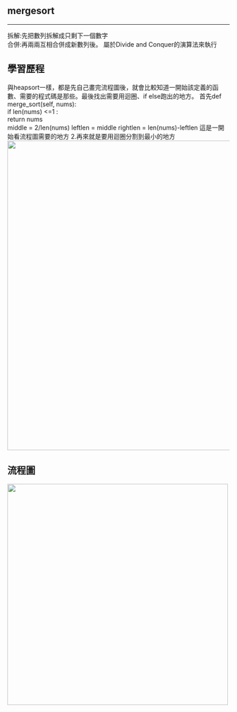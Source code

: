 ## mergesort
-----------------------------------
拆解:先把數列拆解成只剩下一個數字                                                                   
合併:再兩兩互相合併成新數列後。  屬於Divide and Conquer的演算法來執行


## 學習歷程
與heapsort一樣，都是先自己畫完流程圖後，就會比較知道一開始該定義的函數、需要的程式碼是那些。最後找出需要用迴圈、if else跑出的地方。
首先def merge_sort(self, nums):                                                                  
   if len(nums) <=1 :                                                                    
          return nums                                                
          middle = 2/len(nums)
          leftlen = middle
          rightlen = len(nums)-leftlen
這是一開始看流程圖需要的地方
2.再來就是要用迴圈分割到最小的地方                        
<img src="https://github.com/weberliao/Data-structure-and-Algorithm/blob/README.md/merge.jpg" height='700' weight='550'>






## 流程圖
<img src="https://github.com/weberliao/Data-structure-and-Algorithm/blob/README.md/mergesort.png" height='500' weight='350'>
